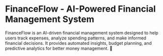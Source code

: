 # FinanceFlow - AI-Powered Financial Management System  

FinanceFlow is an AI-driven financial management system designed to help users track expenses, analyze spending patterns, and make informed financial decisions. It provides automated insights, budget planning, and predictive analytics for better money management. 🚀
